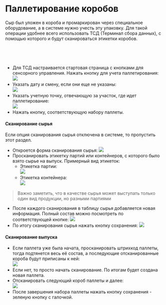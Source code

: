 # Паллетирование коробов


Сыр был уложен в короба и промаркирован через специальное оборудование,
а в системе нужно учесть эту упаковку. Для такой операции удобнее всего
использовать ТСД (Терминал сбора данных), с помощью которого и будут
сканироваться этикетки коробов.

 

 

-   Для ТСД настраивается стартовая страница с кнопками для сенсорного
    управления. Нажать кнопку для учета паллетирования:  
    ![](PalletizingBoxes.assets/drex_palletirovanie_korobov_custom.png)
     
-   Указать дату и смену, если они еще не указаны:  
    ![](PalletizingBoxes.assets/drex_palletirovanie_korobov_custom_2.png)
     
-   Указать учетную точку, отвечающую за участок, где идет
    паллетирование:  
    ![](PalletizingBoxes.assets/drex_palletirovanie_korobov_custom_3.png)
     
-   Нажать кнопку, соответствующую набору паллеты. 

<h4> Сканирование сырья </h4>

Если опция сканирования сырья отключена в системе, то пропустить этот раздел. 

- Откроется форма сканирования сырья:
![](PalletizingBoxes.assets/drex_palletirovanie_korobov_custom_4.png)
- Просканировать этикетку партий или контейнеров, с которого было взято сырье на выпуск. Примерный вид этикеток:
    - Этикетка партии:  
    ![](PalletizingBoxes.assets/drex_palletirovanie_korobov_custom_5.png)
    - Этикетка контейнера:  
    ![](PalletizingBoxes.assets/drex_palletirovanie_korobov_custom_6.png)
> Важно заметить, что в качестве сырья может выступать только один вид продукции, но разными партиями  
- После каждого сканирования в таблицу сырья добавляется новая информация. Полный состав можно посмотреть по соответствующей кнопке:
![](PalletizingBoxes.assets/drex_palletirovanie_korobov_custom_7.png)  
- По итогу сканирования сырья нажать кнопку сохранения:
![](PalletizingBoxes.assets/drex_palletirovanie_korobov_custom_9.png)

<h4> Сканирование выпуска </h4>

-   Если паллета уже была начата, просканировать штрихкод паллеты, тогда  подтянется весь её состав, а последующие отсканированные короба будут приписаны к ней:    
![](PalletizingBoxes.assets/drex_palletirovanie_korobov_custom_10.png)
     
-   Если нет, то просто начать сканирование. По итогам будет создана новая паллета.
-   Отсканировать следующий короб паллеты и далее:    
![](PalletizingBoxes.assets/drex_palletirovanie_korobov_custom_11.png)  
-   После завершения набора паллеты нажать кнопку сохранения - зеленую кнопку с галочкой.
